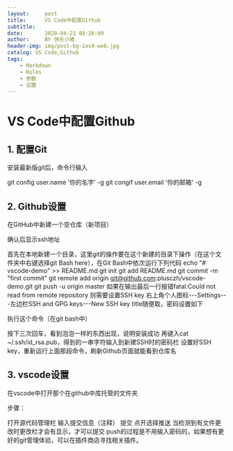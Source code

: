 ```yaml
---
layout:     post
title:      VS Code中配置Github
subtitle:   
date:       2020-04-21 08:26:00
author:     BY 快乐小猪
header-img: img/post-bg-ios9-web.jpg
catalog: VS Code,Github
tags:
    - Markdown
    - Rules
    - 参数
    - 设置
---
```

# VS Code中配置Github

## 1. 配置Git

安装最新版git后，命令行输入

git config user.name '你的名字' -g
git congif user.email '你的邮箱' -g

## 2. Github设置

在GitHub中新建一个空仓库（新项目）

确认后显示ssh地址

首先在本地新建一个目录，这里git的操作要在这个新建的目录下操作（在这个文件夹中右键选择git Bash here），在Git Bash中依次运行下列代码
echo "# vscode-demo" >> README.md
git init
git add README.md
git commit -m "first commit"
git remote add origin git@github.com:plusczh/vscode-demo.git
git push -u origin master
如果在输出最后一行报错fatal:Could not read from remote repository
则需要设置SSH key
右上角个人图标---Settings---左边栏SSH and GPG keys---New SSH key
title随便取，密码设置如下

执行这个命令（在git bash中）

按下三次回车，看到泡泡一样的东西出现，说明安装成功
再键入cat ~/.ssh/id_rsa.pub，得到的一串字符输入到新建SSH时的密码栏
设置好SSH key，重新运行上面那段命令，刷新Github页面就能看到仓库名

## 3. vscode设置

在vscode中打开那个在github中库托管的文件夹

步骤：

打开源代码管理栏
输入提交信息（注释）
提交
点开选择推送
当检测到有文件更改时更改栏才会有显示，才可以提交
push的过程是不用输入密码的，如果想有更好的git管理体验，可以在插件商店寻找相关插件。
